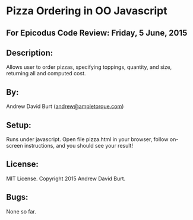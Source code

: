 Pizza Ordering in OO Javascript
===============================

For Epicodus Code Review: Friday, 5 June, 2015
---------------------------------------------

Description:
------------
Allows user to order pizzas, specifying toppings, quantity, and size, returning all and computed cost.

By:
---
Andrew David Burt (andrew@ampletorque.com)

Setup:
------
Runs under javascript. Open file pizza.html in your browser, follow on-screen instructions, and you should see your result!

License:
--------
MIT License. Copyright 2015 Andrew David Burt.

Bugs:
-----
None so far.
